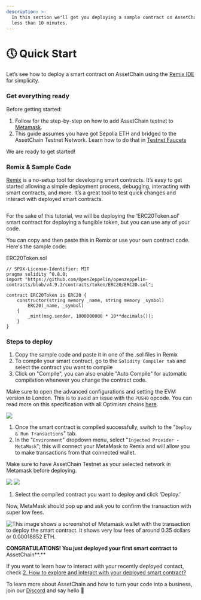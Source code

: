```yaml
---
description: >-
  In this section we'll get you deploying a sample contract on AssetChain in
  less than 10 minutes.
---
```


# 🕔 Quick Start

Let’s see how to deploy a smart contract on AssetChain using the [Remix IDE](https://remix.ethereum.org/) for simplicity.

### Get everything ready <a href="#get-everything-ready" id="get-everything-ready"></a>

Before getting started:

1. Follow for the step-by-step on how to add AssetChain testnet to [Metamask](https://app.gitbook.com/o/ozWPjpnLQnWe0tZlB7Iz/s/fOxLaEO4KRS4jU54Jd4B/\~/changes/3/general-info/add-assetchain).
2. This guide assumes you have got Sepolia ETH and bridged to the AssetChain Testnet Network. Learn how to do that in [Testnet Faucets](https://docs.mode.network/tools/testnet-faucets)

We are ready to get started!

### Remix & Sample Code <a href="#remix-and-sample-code" id="remix-and-sample-code"></a>

[Remix](https://remix.ethereum.org/) is a no-setup tool for developing smart contracts. It’s easy to get started allowing a simple deployment process, debugging, interacting with smart contracts, and more. It’s a great tool to test quick changes and interact with deployed smart contracts.

<figure><img src="../.gitbook/assets/Screenshot 2024-05-14 at 11.24.15 AM.png" alt=""><figcaption></figcaption></figure>

For the sake of this tutorial, we will be deploying the ‘ERC20Token.sol’ smart contract for deploying a fungible token, but you can use any of your code.

You can copy and then paste this in Remix or use your own contract code. Here's the sample code:

ERC20Token.sol

```solidity
// SPDX-License-Identifier: MIT
pragma solidity ^0.8.0;
import "https://github.com/OpenZeppelin/openzeppelin-contracts/blob/v4.9.3/contracts/token/ERC20/ERC20.sol";

contract ERC20Token is ERC20 {
    constructor(string memory _name, string memory _symbol)
        ERC20(_name, _symbol)
    {
        _mint(msg.sender, 1000000000 * 10**decimals());
    }
}

```



### Steps to deploy <a href="#steps-to-deploy" id="steps-to-deploy"></a>

1. Copy the sample code and paste it in one of the .sol files in Remix
2. To compile your smart contract, go to the `Solidity Compiler tab` and select the contract you want to compile
3. Click on "Compile", you can also enable "Auto Compile" for automatic compilation whenever you change the contract code.

Make sure to open the advanced configurations and setting the EVM version to London. This is to avoid an issue with the `PUSH0` opcode. You can read more on this specification with all Optimism chains [here](https://community.optimism.io/docs/developers/build/differences/#opcode-differences).

![](https://docs.mode.network/\~gitbook/image?url=https%3A%2F%2F2176895816-files.gitbook.io%2F%7E%2Ffiles%2Fv0%2Fb%2Fgitbook-x-prod.appspot.com%2Fo%2Fspaces%252FmOUA87dDndFyiETJjxpf%252Fuploads%252FgvDYYhLyR0v2evtGgZe7%252Fimage.png%3Falt%3Dmedia%26token%3D1a9fe833-6167-487f-a89d-d5cc313d53a1\&width=768\&dpr=4\&quality=100\&sign=4a0175cbb69b731dc9ab52ed73451d163a398d62c2868e34631bc8bfa145c211)

1. Once the smart contract is compiled successfully, switch to the "`Deploy & Run Transactions`" tab.
2. In the "`Environment`" dropdown menu, select "`Injected Provider - MetaMask`"; this will connect your MetaMask to Remix and will allow you to make transactions from that connected wallet.

Make sure to have AssetChain Testnet as your selected network in Metamask before deploying.

![](https://docs.mode.network/\~gitbook/image?url=https%3A%2F%2Flh4.googleusercontent.com%2FjmsucoJ4vr4ByW3\_0Nt4gwlckzu78pvh7ugVp2nEep9z9LtpY-BuC5WmhX4k\_uKk2vA\_iIvDZg-VEn8YDzKdoSzmE327wjbLiCIpCGe9xc\_GAxBOC5-LYet-qBNPQ54W5waFpeMZak61a-rmk\_ITxog\&width=300\&dpr=4\&quality=100\&sign=8abd245423fe32a3df61b633698504982aad62c31a9c4e3c6e2336a19e4fb375) ![](https://docs.mode.network/\~gitbook/image?url=https%3A%2F%2Flh6.googleusercontent.com%2FnIYOD8FEnw-1qCtgMI\_uKK4qRwEjciveycdc3q6iLtuW7su7sOQMZHhG1dw8Rwk2ulO4JFlQU8YxQlJIB8c6uMZJ5t19PCikrkIKVsRZW68PVRz8RVs1NtQOxrQ6x7CwZXtwjlv6W4Fe9x45\_44LWSQ\&width=300\&dpr=4\&quality=100\&sign=dd7dac6bc0c696aeb1fbf00a5d4b6fd03533ea96ad855e006ca34a4ea1d00621)

1. Select the compiled contract you want to deploy and click ‘Deploy.’

Now, MetaMask should pop up and ask you to confirm the transaction with super low fees.

![This image shows a screenshot of Metamask wallet with the transaction to deploy the smart contract. It shows very low fees of around 0.35 dollars or 0.00018852 ETH.](https://docs.mode.network/\~gitbook/image?url=https%3A%2F%2Flh4.googleusercontent.com%2Fu2Y8C7HIZLdoXt\_3UW\_bEGSj8fI0oRCoWsvLDfJaHjzviK7ucJKzrCgh8Qiw4OD7Zj8EK3-KGCK7H2fXn5Am5iUbDKHoD44ZDZkHUqC2R8UQmbkvStnjWNMMM9EwDcp\_Sgl9Ml-ONlK8wCE0T21wEqo\&width=768\&dpr=4\&quality=100\&sign=b0c24eaeda0781d22fa93fbca02ff87faf94bcf79340d3308768fb4774b86adc)

**CONGRATULATIONS! You just deployed your first smart contract to** AssetChain**.**

If you want to learn how to interact with your recently deployed contact, check [2. How to explore and interact with your deployed smart contract?](https://docs.mode.network/tutorials/deploying-a-smart-contract/using-remix#id-2.-how-to-explore-and-interact-with-your-deployed-smart-contract)

To learn more about AssetChain and how to turn your code into a business, join our [Discord](https://discord.gg/modenetworkofficial) and say hello 👋
